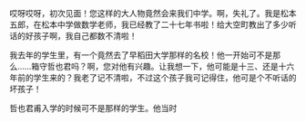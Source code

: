 
<!-- 口述：松本五郎 记录：备前相田 翻译：骑鹿人

对于折腾，不安现状的肯定

对于只思考自己，不换位思考的老师的讽刺

老师松本五郎口癖为听话，他喜欢那些听话的孩子，偏于自己管理，灌输自己的陈旧思想。

—————— -->
哎呀哎呀，初次见面！您这样的大人物竟然会来我们中学。啊，失礼了。我是松本五郎，在松本中学做数学老师，我已经教了二十七年书啦！给大空町教出了多少听话的好孩子啊，我自己都数不清啦！

我去年的学生里，有一个竟然去了早稻田大学那样的名校！他一开始可不是那么……箱守哲也君吗？啊，您对他有兴趣。让我想一下，他可能是十三、还是十六年前的学生来的？我老了记不清啦，不过这个孩子我可记得住，他可是个不听话的坏孩子！

哲也君甫入学的时候可不是那样的学生。他当时